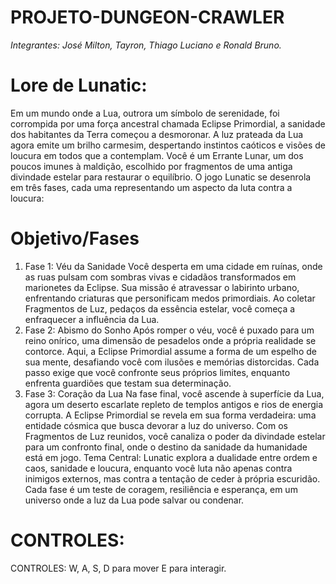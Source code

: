 # PROJETO-DUNGEON-CRAWLER

*Integrantes: José Milton, Tayron, Thiago Luciano e Ronald Bruno.*

# Lore de Lunatic:
Em um mundo onde a Lua, outrora um símbolo de serenidade, foi corrompida por uma força ancestral chamada Eclipse Primordial, a sanidade dos habitantes da Terra começou a desmoronar. A luz prateada da Lua agora emite um brilho carmesim, despertando instintos caóticos e visões de loucura em todos que a contemplam. Você é um Errante Lunar, um dos poucos imunes à maldição, escolhido por fragmentos de uma antiga divindade estelar para restaurar o equilíbrio.
O jogo Lunatic se desenrola em três fases, cada uma representando um aspecto da luta contra a loucura:

# Objetivo/Fases
1.  Fase 1: Véu da Sanidade Você desperta em uma cidade em ruínas, onde as ruas pulsam com sombras vivas e cidadãos transformados em marionetes da Eclipse. Sua missão é atravessar o labirinto urbano, enfrentando criaturas que personificam medos primordiais. Ao coletar Fragmentos de Luz, pedaços da essência estelar, você começa a enfraquecer a influência da Lua.
2.  Fase 2: Abismo do Sonho Após romper o véu, você é puxado para um reino onírico, uma dimensão de pesadelos onde a própria realidade se contorce. Aqui, a Eclipse Primordial assume a forma de um espelho de sua mente, desafiando você com ilusões e memórias distorcidas. Cada passo exige que você confronte seus próprios limites, enquanto enfrenta guardiões que testam sua determinação.
3.  Fase 3: Coração da Lua Na fase final, você ascende à superfície da Lua, agora um deserto escarlate repleto de templos antigos e rios de energia corrupta. A Eclipse Primordial se revela em sua forma verdadeira: uma entidade cósmica que busca devorar a luz do universo. Com os Fragmentos de Luz reunidos, você canaliza o poder da divindade estelar para um confronto final, onde o destino da sanidade da humanidade está em jogo.
Tema Central: Lunatic explora a dualidade entre ordem e caos, sanidade e loucura, enquanto você luta não apenas contra inimigos externos, mas contra a tentação de ceder à própria escuridão. Cada fase é um teste de coragem, resiliência e esperança, em um universo onde a luz da Lua pode salvar ou condenar.

# CONTROLES:
CONTROLES: W, A, S, D para mover
E para interagir.

